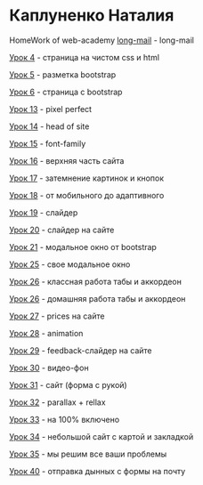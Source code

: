 

# Каплуненко Наталия
HomeWork of web-academy
[long-mail](https://github.com/long-mail.html/ "long-mail") - long-mail

[Урок 4](https://anessy.github.io/lesson4(html_css)/ "Моя готовая домашка") - страница на чистом css и html

[Урок 5](https://anessy.github.io/lesson5(bootstrap)/ "Моя готовая домашка") - разметка bootstrap

[Урок 6](https://anessy.github.io/lesson6(project_bootstrap)/class-work/src/ "Моя готовая домашка") - страница с bootstrap

[Урок 13](https://anessy.github.io/lesson13(pixel_perfect)/src/index.html "Моя готовая домашка") - pixel perfect

[Урок 14](https://anessy.github.io/lesson14(headOFsite)/src/index.html "Моя готовая домашка") - head of site

[Урок 15](https://anessy.github.io/lesson15(font_family)/index.html "Моя готовая домашка") - font-family

[Урок 16](https://anessy.github.io/lesson16/src/index.html "Моя готовая домашка") - верхняя часть сайта

[Урок 17](https://anessy.github.io/lesson17/index.html "Моя готовая домашка") - затемнение картинок и кнопок

[Урок 18](https://anessy.github.io/lesson18(mobile)/src/index.html "Моя готовая домашка") - от мобильного до адаптивного

[Урок 19](https://anessy.github.io/lesson19(slider)/src/index.html "Моя готовая домашка") - слайдер

[Урок 20](Anessy.github.io/lesson20(slider-in-site)/src/index.html "Моя готовая домашка") - слайдер на сайте

[Урок 21](https://anessy.github.io/lesson21(modal%20windows)/index.html "Моя готовая домашка") - модальное окно от bootstrap

[Урок 25](https://anessy.github.io/lesson25/project/src/index.html "Моя готовая домашка") - свое модальное окно

[Урок 26](https://anessy.github.io/lesson26%20(%D1%82%D0%B0%D0%B1%D1%8B%20%D0%B8%20%D0%B0%D0%BA%D0%BA%D0%B0%D1%80%D0%B4%D0%B5%D0%BE%D0%BD%D1%8B)/untitled.html "Моя готовая домашка") - классная работа табы и аккордеон

[Урок 26](https://https://anessy.github.io/lesson26%20(%D1%82%D0%B0%D0%B1%D1%8B%20%D0%B8%20%D0%B0%D0%BA%D0%BA%D0%B0%D1%80%D0%B4%D0%B5%D0%BE%D0%BD%D1%8B)/index.html "Моя готовая домашка") - домашняя работа табы и аккордеон

[Урок 27](https://anessy.github.io/lesson27(prices)/src/index.html "Моя готовая домашка") - prices на сайте

[Урок 28](https://https://anessy.github.io/lesson28%20(animation)/index.html "Моя готовая домашка") - animation

[Урок 29](https://https://anessy.github.io/lesson29/index.html "Моя готовая домашка") - feedback-слайдер на сайте

[Урок 30](https://anessy.github.io/lesson30%20(bg-video)/index.html "Моя готовая домашка") - видео-фон

[Урок 31](https://anessy.github.io/lesson31/src/index.html "Моя готовая домашка") - сайт (форма с рукой)

[Урок 32](https://github.com/Anessy/Anessy.github.io/tree/master/lesson32(parallax_rellax) "Моя готовая домашка") - parallax + rellax

[Урок 33](https://anessy.github.io/lesson33/src/index.html "Моя готовая домашка") - на 100% включено

[Урок 34](https://anessy.github.io/lesson34(maps)/index.html "Моя готовая домашка") - небольшой сайт с картой и закладкой

[Урок 35](https://anessy.github.io/lesson35/src/index.html "Моя готовая домашка") - мы решим все ваши проблемы

[Урок 40](https://anessy.github.io/lesson40(mail)/index.html "Моя готовая домашка") - отправка дынных с формы на почту



